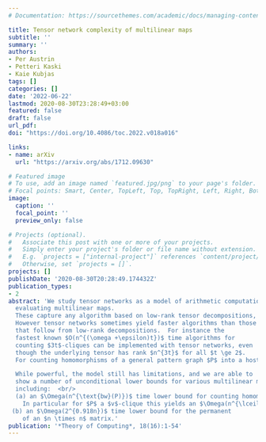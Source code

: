 ```yaml
---
# Documentation: https://sourcethemes.com/academic/docs/managing-content/

title: Tensor network complexity of multilinear maps
subtitle: ''
summary: ''
authors:
- Per Austrin
- Petteri Kaski
- Kaie Kubjas
tags: []
categories: []
date: '2022-06-22'
lastmod: 2020-08-30T23:28:49+03:00
featured: false
draft: false
url_pdf: 
doi: "https://doi.org/10.4086/toc.2022.v018a016"

links:
- name: arXiv
  url: "https://arxiv.org/abs/1712.09630"

# Featured image
# To use, add an image named `featured.jpg/png` to your page's folder.
# Focal points: Smart, Center, TopLeft, Top, TopRight, Left, Right, BottomLeft, Bottom, BottomRight.
image:
  caption: ''
  focal_point: ''
  preview_only: false

# Projects (optional).
#   Associate this post with one or more of your projects.
#   Simply enter your project's folder or file name without extension.
#   E.g. `projects = ["internal-project"]` references `content/project/deep-learning/index.md`.
#   Otherwise, set `projects = []`.
projects: []
publishDate: '2020-08-30T20:28:49.174432Z'
publication_types:
- 2
abstract: 'We study tensor networks as a model of arithmetic computation for
  evaluating multilinear maps.
  These capture any algorithm based on low-rank tensor decompositions, such as $O(n^{\omega+\epsilon})$ time matrix multiplication, and in addition many other algorithms such as $O(n \log n)$ time discrete Fourier transform and $O^*(2^n)$ time for computing the permanent of a matrix.
  However tensor networks sometimes yield faster algorithms than those
  that follow from low-rank decompositions.  For instance the
  fastest known $O(n^{(\omega +\epsilon)t})$ time algorithms for
  counting $3t$-cliques can be implemented with tensor networks, even
  though the underlying tensor has rank $n^{3t}$ for all $t \ge 2$.
  For counting homomorphisms of a general pattern graph $P$ into a host graph on $n$ vertices we obtain an upper bound of $O(n^{(\omega+\epsilon)\text{bw}(P)/2})$ where $\text{bw}(P)$ is the branchwidth of $P$. This essentially matches the bound for counting cliques, and yields small improvements over previous algorithms for many choices of $P$.

  While powerful, the model still has limitations, and we are able to
  show a number of unconditional lower bounds for various multilinear maps,
  including:  <br/>
  (a) an $\Omega(n^{\text{bw}(P)})$ time lower bound for counting homomorphisms from $P$ to an $n$-vertex graph, matching the upper bound if $\omega = 2$. 
    In particular for $P$ a $v$-clique this yields an $\Omega(n^{\lceil 2v/3 \rceil})$ time lower bound for counting $v$-cliques, and for $P$ a $k$-uniform $v$-hyperclique we obtain an $\Omega(n^v)$ time lower bound for $k \ge 3$, ruling out tensor networks as an approach to obtaining non-trivial algorithms for hyperclique counting and the Max-$3$-CSP problem. <br/> 
 (b) an $\Omega(2^{0.918n})$ time lower bound for the permanent
    of an $n \times n$ matrix.'
publication: '*Theory of Computing*, 18(16):1-54'
---
```

